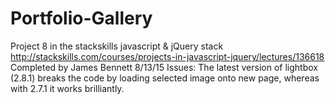 # Portfolio-Gallery
Project 8 in the stackskills javascript &amp; jQuery stack http://stackskills.com/courses/projects-in-javascript-jquery/lectures/136618
Completed by James Bennett 8/13/15
Issues: The latest version of lightbox (2.8.1) breaks the code by loading selected image onto new page, whereas with 2.7.1 it works brilliantly.  
